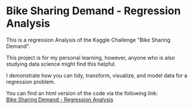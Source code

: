 # Bike Sharing Demand - Regression Analysis

This is a regression Analysis of the Kaggle Challenge "Bike Sharing Demand".

This project is for my personal learning, however, anyone who is also studying data science might find this helpful.

I demonstrate how you can tidy, transform, visualize, and model data for a regression problem.

You can find an html version of the code via the following link: \
[Bike Sharing Demand - Regression Analysis](https://vincentole.github.io/bike_sharing_demand_regression_analysis/)
